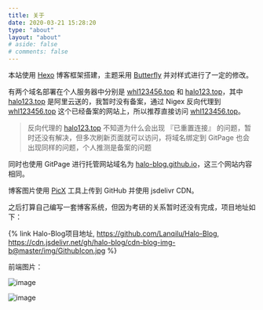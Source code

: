 ```yaml
---
title: 关于
date: 2020-03-21 15:28:20
type: "about"
layout: "about"
# aside: false
# comments: false
---
```


本站使用 [Hexo](https://hexo.io/zh-cn/) 博客框架搭建，主题采用 [Butterfly](https://github.com/jerryc127/hexo-theme-butterfly) 并对样式进行了一定的修改。

有两个域名部署在个人服务器中分别是 [whl123456.top](https://whl123456.top/) 和 [halo123.top](https://halo123.top/)，其中 [halo123.top](https://halo123.top/) 是阿里云送的，我暂时没有备案，通过 Nigex 反向代理到 [whl123456.top](https://whl123456.top/) 这个已经备案的网站上，所以推荐直接访问 [whl123456.top](https://whl123456.top/)。

> 反向代理的 [halo123.top](https://halo123.top/) 不知道为什么会出现 『已重置连接』 的问题，暂时还没有解决，但多次刷新页面就可以访问，将域名绑定到 GitPage 也会出现同样的问题，个人推测是备案的问题

同时也使用 GitPage 进行托管网站域名为 [halo-blog.github.io](https://halo-blog.github.io/)，这三个网站内容相同。

博客图片使用 [PicX](https://picx.xpoet.cn/#/upload) 工具上传到 GitHub 并使用 jsdelivr CDN。

之后打算自己编写一套博客系统，但因为考研的关系暂时还没有完成，项目地址如下：

{% link Halo-Blog项目地址, https://github.com/Lanqilu/Halo-Blog, https://cdn.jsdelivr.net/gh/halo-blog/cdn-blog-img-b@master/img/GithubIcon.jpg %}

前端图片：

![image](https://cdn.jsdelivr.net/gh/halo-blog/cdn-blog-img-d@master/image.5mecoloulq80.png)

![image](https://cdn.jsdelivr.net/gh/halo-blog/cdn-blog-img-d@master/image.7fp6htjcb2k0.png)
